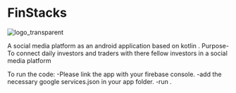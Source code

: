 # FinStacks
![logo_transparent](https://user-images.githubusercontent.com/64776514/156870642-bb001785-2b8f-4e59-8f9a-68dfb6a57adf.png)

A social media platform as an android application based on kotlin .
Purpose- To connect daily investors and traders with there fellow investors in a social media platform

To run the code:
-Please link the app with your firebase console.
-add the necessary google services.json in your app folder.
-run .
